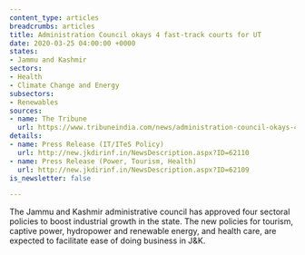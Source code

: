 ```yaml
---
content_type: articles
breadcrumbs: articles
title: Administration Council okays 4 fast-track courts for UT
date: 2020-03-25 04:00:00 +0000
states:
- Jammu and Kashmir
sectors:
- Health
- Climate Change and Energy
subsectors:
- Renewables
sources:
- name: The Tribune
  url: https://www.tribuneindia.com/news/administration-council-okays-4-fast-track-courts-for-ut-58694
details:
- name: Press Release (IT/ITeS Policy)
  url: http://new.jkdirinf.in/NewsDescription.aspx?ID=62110
- name: Press Release (Power, Tourism, Health)
  url: http://new.jkdirinf.in/NewsDescription.aspx?ID=62109
is_newsletter: false

---
```

The Jammu and Kashmir administrative council has approved four sectoral policies to boost industrial growth in the state. The new policies for tourism, captive power, hydropower and renewable energy, and health care, are expected to facilitate ease of doing business in J&K.
